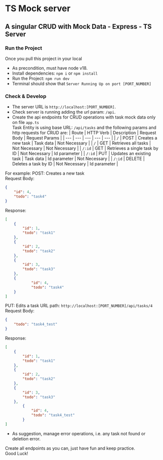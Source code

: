 # TS Mock server
## A singular CRUD with Mock Data - Express - TS Server


### Run the Project
Once you pull this project in your local
- As precondition, must have node v18.
- Install dependencies: `npm i` or `npm install`
- Run the Project: `npm run dev`
- Terminal should show that `Server Running Up on port [PORT_NUMBER]`

### Check & Develop
- The server URL is `http://localhost:[PORT_NUMBER]`.
- Check server is running adding the url param: `/api`.
- Create the api endpoints for CRUD operations with task mock data only on file `app.ts` \
Task Entity is using base URL: `/api/tasks` and the following params and http requests for CRUD are:
  | Route | HTTP Verb | Description | Request Body | Request Params |
  | --- | --- | --- | --- | --- |
  | `/` | POST | Creates a new task | Task data | Not Necessary  |
  | `/` | GET | Retrieves all tasks | Not Necessary | Not Necessary |
  | `/:id` | GET | Retrieves a single task by ID | Not Necessary  |  Id parameter |
  | `/:id` | PUT | Updates an existing task | Task data | Id parameter | Not Necessary  |
  | `/:id` | DELETE | Deletes a task by ID | Not Necessary | Id parameter |


For example:
POST: Creates a new task \
Request Body:
```json
{
	"id": 4,
	"todo": "task4"
}
```

Response:
```json
[
	{
		"id": 1,
		"todo": "task1"
	},
	{
		"id": 2,
		"todo": "task2"
	},
	{
		"id": 3,
		"todo": "task3"
	},
	{
	        "id": 4,
	        "todo": "task4"
	}
]
```

PUT: Edits a task
URL path: `http://localhost:[PORT_NUMBER]/api/tasks/4` \
Request Body:
```json
{
	"todo": "task4_test"
}
```

Response:
```json
[
	{
		"id": 1,
		"todo": "task1"
	},
	{
		"id": 2,
		"todo": "task2"
	},
	{
		"id": 3,
		"todo": "task3"
	},
    	{
        	"id": 4,
        	"todo": "task4_test"
        }
]
```
- As suggestion, manage error operations, i.e. any task not found or deletion error.

Create all endpoints as you can, just have fun and keep practice. \
Good Luck!
